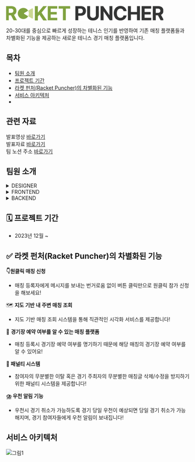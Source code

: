 ![로고](public/images/logo.png)


20-30대를 중심으로 빠르게 성장하는 테니스 인기를 반영하여 기존 매칭 플랫폼들과 차별화된 기능을 제공하는 새로운 테니스 경기 매칭 플랫폼입니다. 

## 목차
- [팀원 소개](#1)
- [프로젝트 기간](#2)
- [라켓 펀처(Racket Puncher)의 차별화된 기능](#3)
- [서비스 아키텍처](#4)
- 
## 관련 자료
발표영상 [바로가기]() <br />
발표자료 [바로가기]() <br />
팀 노션 주소 [바로가기](https://www.notion.so/b00ac06c0a6a44e2b8e68c953b7c33b5) <br />

## 팀원 소개 <a id="1"></a>
<details>
  <summary>DESIGNER</summary>
  <ul>
    <li>전보연</li>
    <li>전민지</li>
  </ul>
</details>
<details>
  <summary>FRONTEND</summary>
  <ul>
    <li>지송이</li>
  </ul>
</details>
<details>
  <summary>BACKEND</summary>
  <ul>
    <li>박현진</li>
    <li>나영서</li>
  </ul>
</details>

## 🗓 프로젝트 기간 <a id="2"></a>
- 2023년 12월 ~ 

## ✅ 라켓 펀처(Racket Puncher)의 차별화된 기능 <a id="3"></a>

**👇원클릭 매칭 신청**

- 매칭 등록자에게 메시지를 보내는 번거로움 없이 버튼 클릭만으로 원클릭 참가 신청을 해보세요!

🗺️ **지도 기반 내 주변 매칭 조회**

- 지도 기반 매칭 조회 시스템을 통해 직관적인 시각화 서비스를 제공합니다!

👀 **경기장 예약 여부를 알 수 있는 매칭 플랫폼**

- 매칭 등록시 경기장 예약 여부를 명기하기 때문에 해당 매칭의 경기장 예약 여부를 알 수 있어요!

**📢 패널티 시스템**

- 참여자의 무분별한 이탈 혹은 경기 주최자의 무분별한 매칭글 삭제/수정을 방지하기 위한 패널티 시스템을 제공합니다!

**⛈️ 우천 알림 기능** 

- 우천시 경기 취소가 가능하도록 경기 당일 우천이 예상되면 당일 경기 취소가 가능해지며, 경기 참여자들에게 우천 알림이 보내집니다!

## 서비스 아키텍처 <a id="4"></a>
<img width="1100" alt="그림1" src="https://file.notion.so/f/f/74e33ddb-ed16-4725-88e2-bd1be1e6cfae/c6fbb8d2-8bd9-46e2-b682-397bf0cde3a1/Untitled.png?id=9db8f892-0c88-42a6-98ba-84a1fd1957bb&table=block&spaceId=74e33ddb-ed16-4725-88e2-bd1be1e6cfae&expirationTimestamp=1702828800000&signature=BIsKHtYZmi_BApdU42FlG3gi4r45X467__nYkMdRSlQ&downloadName=Untitled.png">

